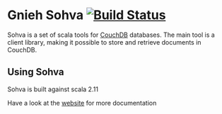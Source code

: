 Gnieh Sohva [![Build Status](https://travis-ci.org/gnieh/sohva.png?branch=master)](https://travis-ci.org/gnieh/sohva)
===========

Sohva is a set of scala tools for [CouchDB](http://couchdb.apache.org/) databases.
The main tool is a client library, making it possible to store and retrieve documents in CouchDB.

Using Sohva
-----------

Sohva is built against scala 2.11

Have a look at the [website](http://sohva.gnieh.org/) for more documentation
